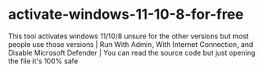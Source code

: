 # activate-windows-11-10-8-for-free
This tool activates windows 11/10/8 unsure for the other versions but most people use those versions | Run With Admin, With Internet Connection, and Disable Microsoft Defender | You can read the source code but just opening the file it's 100% safe

